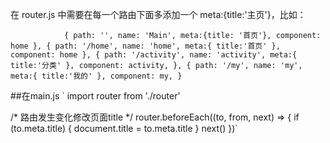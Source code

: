 在 router.js 中需要在每一个路由下面多添加一个 meta:{title:'主页'}，比如：




`			 {
	            path: '',
                name: 'Main',
                meta:{title: '首页'},
	            component: home
	        },
	        {
	            path: '/home',
                name: 'home',
                meta:{
                    title:'首页'
                },
	            component: home
	        },
			{
				path: '/activity',
                name: 'activity',
                meta:{
                    title:'分类'
                },
				component: activity,
			},
			{
				path: '/my',
                name: 'my',
                meta:{
                    title:'我的'
                },
				component: my,
			}`



##在main.js
`
import router from './router'

/* 路由发生变化修改页面title */
router.beforeEach((to, from, next) => {
  if (to.meta.title) {
    document.title = to.meta.title
  }
  next()
})`
